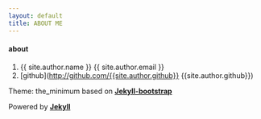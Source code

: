 ```yaml
---
layout: default
title: ABOUT ME
---
```

#### about ####

1. {{ site.author.name }} {{ site.author.email }}
1. [github](http://github.com/{{site.author.github}} {{site.author.github}})


Theme: the_minimum based on **[Jekyll-bootstrap](http://jekyllbootstrap.com/ "Jekyll很不错的一个软件哦")**

Powered by **[Jekyll](https://github.com/mojombo/jekyll "give you another way to do things")**
